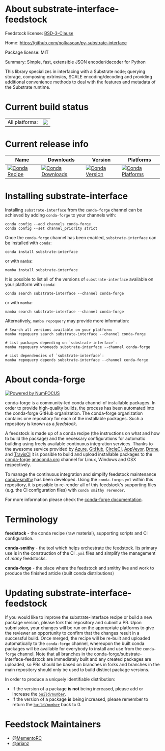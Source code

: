 About substrate-interface-feedstock
===================================

Feedstock license: [BSD-3-Clause](https://github.com/conda-forge/substrate-interface-feedstock/blob/main/LICENSE.txt)

Home: https://github.com/polkascan/py-substrate-interface

Package license: MIT

Summary: Simple, fast, extensible JSON encoder/decoder for Python

This library specializes in interfacing with a Substrate node; querying storage, composing extrinsics,
SCALE encoding/decoding and providing additional convenience methods to deal with the features and
metadata of the Substrate runtime.


Current build status
====================


<table><tr><td>All platforms:</td>
    <td>
      <a href="https://dev.azure.com/conda-forge/feedstock-builds/_build/latest?definitionId=21679&branchName=main">
        <img src="https://dev.azure.com/conda-forge/feedstock-builds/_apis/build/status/substrate-interface-feedstock?branchName=main">
      </a>
    </td>
  </tr>
</table>

Current release info
====================

| Name | Downloads | Version | Platforms |
| --- | --- | --- | --- |
| [![Conda Recipe](https://img.shields.io/badge/recipe-substrate--interface-green.svg)](https://anaconda.org/conda-forge/substrate-interface) | [![Conda Downloads](https://img.shields.io/conda/dn/conda-forge/substrate-interface.svg)](https://anaconda.org/conda-forge/substrate-interface) | [![Conda Version](https://img.shields.io/conda/vn/conda-forge/substrate-interface.svg)](https://anaconda.org/conda-forge/substrate-interface) | [![Conda Platforms](https://img.shields.io/conda/pn/conda-forge/substrate-interface.svg)](https://anaconda.org/conda-forge/substrate-interface) |

Installing substrate-interface
==============================

Installing `substrate-interface` from the `conda-forge` channel can be achieved by adding `conda-forge` to your channels with:

```
conda config --add channels conda-forge
conda config --set channel_priority strict
```

Once the `conda-forge` channel has been enabled, `substrate-interface` can be installed with `conda`:

```
conda install substrate-interface
```

or with `mamba`:

```
mamba install substrate-interface
```

It is possible to list all of the versions of `substrate-interface` available on your platform with `conda`:

```
conda search substrate-interface --channel conda-forge
```

or with `mamba`:

```
mamba search substrate-interface --channel conda-forge
```

Alternatively, `mamba repoquery` may provide more information:

```
# Search all versions available on your platform:
mamba repoquery search substrate-interface --channel conda-forge

# List packages depending on `substrate-interface`:
mamba repoquery whoneeds substrate-interface --channel conda-forge

# List dependencies of `substrate-interface`:
mamba repoquery depends substrate-interface --channel conda-forge
```


About conda-forge
=================

[![Powered by
NumFOCUS](https://img.shields.io/badge/powered%20by-NumFOCUS-orange.svg?style=flat&colorA=E1523D&colorB=007D8A)](https://numfocus.org)

conda-forge is a community-led conda channel of installable packages.
In order to provide high-quality builds, the process has been automated into the
conda-forge GitHub organization. The conda-forge organization contains one repository
for each of the installable packages. Such a repository is known as a *feedstock*.

A feedstock is made up of a conda recipe (the instructions on what and how to build
the package) and the necessary configurations for automatic building using freely
available continuous integration services. Thanks to the awesome service provided by
[Azure](https://azure.microsoft.com/en-us/services/devops/), [GitHub](https://github.com/),
[CircleCI](https://circleci.com/), [AppVeyor](https://www.appveyor.com/),
[Drone](https://cloud.drone.io/welcome), and [TravisCI](https://travis-ci.com/)
it is possible to build and upload installable packages to the
[conda-forge](https://anaconda.org/conda-forge) [anaconda.org](https://anaconda.org/)
channel for Linux, Windows and OSX respectively.

To manage the continuous integration and simplify feedstock maintenance
[conda-smithy](https://github.com/conda-forge/conda-smithy) has been developed.
Using the ``conda-forge.yml`` within this repository, it is possible to re-render all of
this feedstock's supporting files (e.g. the CI configuration files) with ``conda smithy rerender``.

For more information please check the [conda-forge documentation](https://conda-forge.org/docs/).

Terminology
===========

**feedstock** - the conda recipe (raw material), supporting scripts and CI configuration.

**conda-smithy** - the tool which helps orchestrate the feedstock.
                   Its primary use is in the construction of the CI ``.yml`` files
                   and simplify the management of *many* feedstocks.

**conda-forge** - the place where the feedstock and smithy live and work to
                  produce the finished article (built conda distributions)


Updating substrate-interface-feedstock
======================================

If you would like to improve the substrate-interface recipe or build a new
package version, please fork this repository and submit a PR. Upon submission,
your changes will be run on the appropriate platforms to give the reviewer an
opportunity to confirm that the changes result in a successful build. Once
merged, the recipe will be re-built and uploaded automatically to the
`conda-forge` channel, whereupon the built conda packages will be available for
everybody to install and use from the `conda-forge` channel.
Note that all branches in the conda-forge/substrate-interface-feedstock are
immediately built and any created packages are uploaded, so PRs should be based
on branches in forks and branches in the main repository should only be used to
build distinct package versions.

In order to produce a uniquely identifiable distribution:
 * If the version of a package **is not** being increased, please add or increase
   the [``build/number``](https://docs.conda.io/projects/conda-build/en/latest/resources/define-metadata.html#build-number-and-string).
 * If the version of a package **is** being increased, please remember to return
   the [``build/number``](https://docs.conda.io/projects/conda-build/en/latest/resources/define-metadata.html#build-number-and-string)
   back to 0.

Feedstock Maintainers
=====================

* [@MementoRC](https://github.com/MementoRC/)
* [@arjanz](https://github.com/arjanz/)

